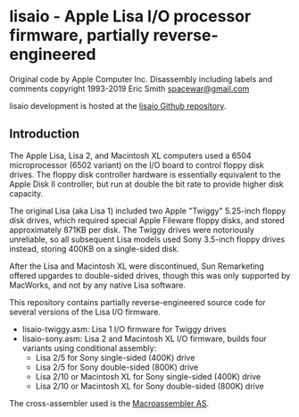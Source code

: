 # lisaio - Apple Lisa I/O processor firmware, partially reverse-engineered

Original code by Apple Computer Inc.
Disassembly including labels and comments copyright 1993-2019 Eric Smith <spacewar@gmail.com>

lisaio development is hosted at the
[lisaio Github repository](https://github.com/brouhaha/lisaio/).

## Introduction

The Apple Lisa, Lisa 2, and Macintosh XL computers used a 6504 microprocessor
(6502 variant) on the I/O board to control floppy disk drives. The floppy disk
controller hardware is essentially equivalent to the Apple Disk II controller,
but run at double the bit rate to provide higher disk capacity.

The original Lisa (aka Lisa 1) included two Apple "Twiggy" 5.25-inch
floppy disk drives, which required special Apple Fileware floppy disks,
and stored approximately 871KB per disk. The Twiggy drives were notoriously
unreliable, so all subsequent Lisa models used Sony 3.5-inch floppy drives
instead, storing 400KB on a single-sided disk.

After the Lisa and Macintosh XL were discontinued, Sun Remarketing
offered upgardes to double-sided drives, though this was only supported
by MacWorks, and not by any native Lisa software.

This repository contains partially reverse-engineered source code for
several versions of the Lisa I/O firmware.

* lisaio-twiggy.asm: Lisa 1 I/O firmware for Twiggy drives
* lisaio-sony.asm: Lisa 2 and Macintosh XL I/O firmware, builds four
  variants using conditional assembly:
    * Lisa 2/5 for Sony single-sided (400K) drive
    * Lisa 2/5 for Sony double-sided (800K) drive
    * Lisa 2/10 or Macintosh XL for Sony single-sided (400K) drive
    * Lisa 2/10 or Macintosh XL for Sony double-sided (800K) drive

The cross-assembler used is the [Macroassembler AS](http://john.ccac.rwth-aachen.de:8000/as/).
